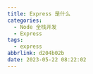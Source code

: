 ```yaml
---
title: Express 是什么
categories:
  - Node 全栈开发
  - Express
tags:
  - express
abbrlink: d204b02b
date: 2023-05-22 08:22:02
---
```

